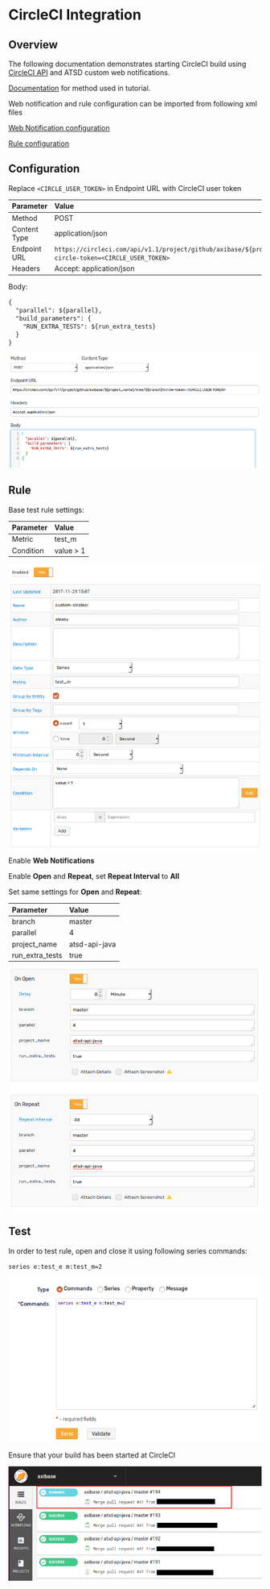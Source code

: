 # CircleCI Integration

## Overview

The following documentation demonstrates starting CircleCI build using [CircleCI API](https://circleci.com/docs/api/v1-reference/) and ATSD custom web notifications.

[Documentation](https://circleci.com/docs/api/v1-reference/#new-build-branch) for method used in tutorial.

Web notification and rule configuration can be imported from following xml files

[Web Notification configuration](resources/custom-circleci-notification.xml)

[Rule configuration](resources/custom-circleci-rule.xml)

## Configuration

Replace `<CIRCLE_USER_TOKEN>` in Endpoint URL with CircleCI user token


| Parameter | Value |
| :-------- | :---- |
| Method | POST  |
| Content Type | application/json |
| Endpoint URL | `https://circleci.com/api/v1.1/project/github/axibase/${project_name}/tree/${branch}?circle-token=<CIRCLE_USER_TOKEN>` |
| Headers | Accept: application/json |

Body:

```
{
  "parallel": ${parallel},
  "build_parameters": { 
    "RUN_EXTRA_TESTS": ${run_extra_tests}
  }
}
```

![](images/circle_endpoint.png)

## Rule

Base test rule settings:

| Parameter | Value |
| :-------- | :---- |
| Metric | test_m |
| Condition | value > 1 |

![](images/circle_rule_overview.png)

Enable **Web Notifications**

Enable **Open** and **Repeat**, set **Repeat Interval** to **All**

Set same settings for **Open** and **Repeat**:

| Parameter | Value |
| :-------- | :---- |
| branch | master |
| parallel | 4 |
| project_name | atsd-api-java |
| run_extra_tests  | true |


![](images/circle_rule_notification.png)

## Test

In order to test rule, open and close it using following series commands:

```
series e:test_e m:test_m=2
```

![](images/rule_test_commands.png)

Ensure that your build has been started at CircleCI

![](images/circle_test.png)